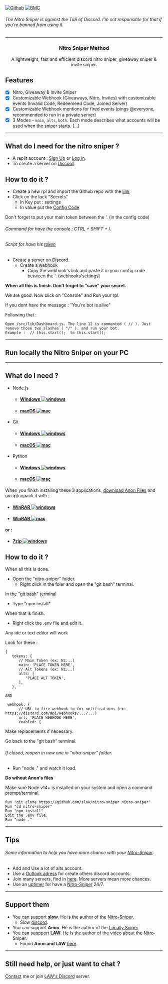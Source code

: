 [![Github](https://img.shields.io/badge/star_it_on-github-black?style=shield&logo=github)](https://github.com/OttaaDev)
[![BMC](https://img.shields.io/badge/buy_me_a-coffee-FFDD00?style=shield&logo=paypal)](paypal.me/MoneymeYsa)

###### The Nitro Sniper is against the ToS of Discord. I’m not responsible for that if you’re banned from using it.
---


<h3 align="center">Nitro Sniper Method</h3>
<p align="center">A lightweight, fast and efficient discord nitro sniper, giveaway sniper & invite sniper.</p
  
 
---
  
  
  
## Features 
  
- [x] Nitro, Giveaway & Invite Sniper
- [x] Customizable Webhook (Giveaways, Nitro, Invites) with customizable events (Invalid Code, Redeemeed Code, Joined Server)
- [x] Customizable Webhook mentions for fired events (pings @everyone, recommended to run in a private server)
- [x] 3 Modes - `main`, `alts`, `both`. Each mode describes what accounts will be used when the sniper starts.
  [...]
  
--- 
    
  
    
## What do I need for the nitro sniper ?
- A replit account : [Sign Up](https://replit.com/signup?from=landing) or [Log In](https://replit.com/login).
- To create a server on [Discord](https://discord.com/login).


## How to do it ?
- Create a new rpl and import the Github repo with the [link](https://github.com/slow/nitro-sniper)
- Click on the lock "Secrets"
  - In Key put : settings
  - In value put the [Config Code](https://github.com/slow/nitro-sniper/wiki/Default-Configuration)

Don't forget to put your main token between the '. (in the config code)

###### Command for have the console : CTRL + SHIFT + I. 
###### Script for have his [token](https://ghostbin.com/atJ0a)

- Create a server on Discord. 
  - Create a webhook
    - Copy the webhook's link and paste it in your config code between the '. (webhooks'settings)
  

**When all this is finish. Don’t forget to "save" your secret.**

We are good. Now click on "Console" and Run your rpl.

If you dont have the message : "You're bot is alive"

Following that : 
  
```
Open /src/lib/Dashboard.js. The line 12 is commented ( // ). Just remove those two slashes ( "/" ). and run your bot.
Example :  // this.start();  to this.start();
```
  

--- 
  
## Run locally the Nitro Sniper on your PC
  
---
  
## What do I need ?
- Node.js
  - #### [Windows ![windows](https://media.discordapp.net/attachments/810799100940255260/838488668816932965/ezgif-6-ac9683508192.png)](https://nodejs.org/dist/v16.10.0/node-v16.10.0-x64.msi)
  - #### [macOS ![mac](https://media.discordapp.net/attachments/810799100940255260/838489488505307176/ezgif-6-cea52c6e0dcc.png)](https://nodejs.org/dist/v16.10.0/node-v16.10.0.pkg)

- Git
  - #### [Windows ![windows](https://media.discordapp.net/attachments/810799100940255260/838488668816932965/ezgif-6-ac9683508192.png)](https://git-scm.com/download/win)
  - #### [macOS ![mac](https://media.discordapp.net/attachments/810799100940255260/838489488505307176/ezgif-6-cea52c6e0dcc.png)](https://git-scm.com/download/mac)
  
- Python
  - #### [Windows ![windows](https://media.discordapp.net/attachments/810799100940255260/838488668816932965/ezgif-6-ac9683508192.png)](https://www.python.org/downloads/release/python-397/)
  - #### [macOS ![mac](https://media.discordapp.net/attachments/810799100940255260/838489488505307176/ezgif-6-cea52c6e0dcc.png)](https://www.python.org/downloads/release/python-397/)
  

When you finish installing these 3 applications, [download Anon Files](https://anonfiles.com/j7cf33H0uc/Nitro_Sniper_Working_7z) and unzip/unpack it with : 
  - #### [WinRAR ![windows](https://media.discordapp.net/attachments/810799100940255260/838488668816932965/ezgif-6-ac9683508192.png)](https://www.win-rar.com/fileadmin/winrar-versions/winrar/winrar-x64-602.exe)
  - #### [WinRAR ![mac](https://media.discordapp.net/attachments/810799100940255260/838489488505307176/ezgif-6-cea52c6e0dcc.png)](https://www.win-rar.com/fileadmin/winrar-versions/rarlinux-x64-6.0.2.tar.gz)
  
**or :**
  - #### [7zip   ![windows](https://media.discordapp.net/attachments/810799100940255260/838488668816932965/ezgif-6-ac9683508192.png)](https://www.7-zip.org/a/7z1900-x64.msi)

## How to do it ?

When all this is done.
  - Open the "nitro-sniper" folder.
    - Right click in the foler and open the "git bash" terminal.

In the "git bash" terminal
  - Type "npm install"

When that is finish.
  - Right click the .env file and edit it.

Any ide or text editor will work
  
  Look for these :
  
``` 
{
   tokens: {
      // Main Token (ex: Nz...)
      main: 'PLACE TOKEN HERE',
      // Alt Tokens (ex: Nz...)
      alts: [
         'PLACE ALT TOKEN',
      ],
   },
 
AND
 
 webhook: {
      // URL to fire webhook to for notifications (ex: https://discord.com/api/webhooks/.../...)
      url: 'PLACE WEBHOOK HERE',
      enabled: {
```
  
Make replacements if necessary.
  
Go back to the "git bash" terminal. 
###### If closed, reopen in new one in "nitro-sniper" folder.
  
  - Run "node ." and watch it load.


**Do wihout Anon's files**
 
Make sure Node v14+ is installed on your system and open a command prompt/terminal.
  
```
Run "git clone https://github.com/slow/nitro-sniper nitro-sniper"
Run "cd nitro-sniper"
Run "npm install"
Edit the .env file.
Run "node ."
```

---
  
## Tips 

###### Some information to help you have more chance with your [Nitro-Sniper](https://github.com/OttaaDev/NitroSniper).
  
  - Add and Use a lot of alts account.
  - Use a [Outlook adress](https://signup.live.com/signup?mkt=fr-FR&wreply=https%3a%2f%2foffice.live.com%2fstart%2fOutlook.aspx%3fui%3dfr-FR%26s%3d2%26auth%3d1%26nf%3d1&wa=wsignin1.0&lw=1&id=257526&uaid=09530f5421c94f24b634dab024e51b52&lic=1) for create others discord accounts.
  - Join many servers, find in [here](https://disboard.org/search). More servers mean more chances. 
  - Use an [uptimer](https://uptimerobot.com/) for have a [Nitro-Sniper](https://github.com/DirOtta/NitroSniperMethod) 24/7.
  
  
--- 

## Support them 
- You can support [**slow**](https://github.com/slow). He is the author of the [Nitro-Sniper](https://github.com/slow/nitro-sniper).
  - Slow [discord](https://discord.gg/HQ5N7Rcajc).
- You can support **Anon**. He is the author of the [Locally Sniper](https://pastebin.com/J4tuffyE).
- You can suppport [**LAW**](https://lawyt.sellix.io/). He is the author of [the video](https://youtu.be/D64WcTLpzes) about the Nitro-Sniper. 
   - Found **Anon and LAW** [here](https://discord.com/invite/gmtqE4ScJB).
     
---
  
## Still need help, or just want to chat ?
  
[Contact](https://github.com/OttaaDev) me or join [LAW's Discord](https://discord.com/invite/gmtqE4ScJB) server.
